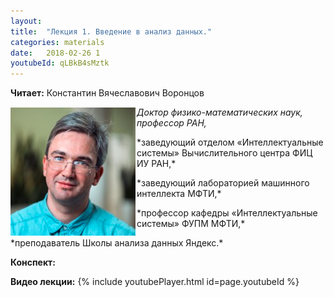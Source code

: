 ```yaml
---
layout: 
title:  "Лекция 1. Введение в анализ данных."
categories: materials 
date:   2018-02-26 1
youtubeId: qLBkB4sMztk
---
```



**Читает:** Константин Вячеславович Воронцов

<img align="left" src="/assets/img/Vorontsov.png"> <p> *Доктор физико-математических наук, профессор РАН,* </p>
<p>*заведующий отделом «Интеллектуальные системы» Вычислительного центра ФИЦ ИУ РАН,* </p>
<p>*заведующий лабораторией машинного интеллекта МФТИ,* </p>
<p>*профессор кафедры «Интеллектуальные системы» ФУПМ МФТИ,* </p>
<p>*преподаватель Школы анализа данных Яндекс.* </p>

**Конспект:**

**Видео лекции:**
{% include youtubePlayer.html id=page.youtubeId %}
